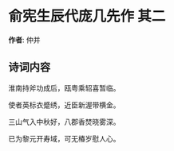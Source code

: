 # 俞宪生辰代庞几先作  其二

**作者**: 仲并

## 诗词内容

淮南持斧功成后，瓯粤乘轺喜暂临。

使者英标衣蹙绣，近臣新渥带横金。

三山气入中秋好，八郡香焚晓雾深。

已为黎元开寿域，可无椿岁慰人心。

